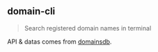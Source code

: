 ## domain-cli
> Search registered domain names in terminal

API & datas comes from [domainsdb](https://domainsdb.info/).


